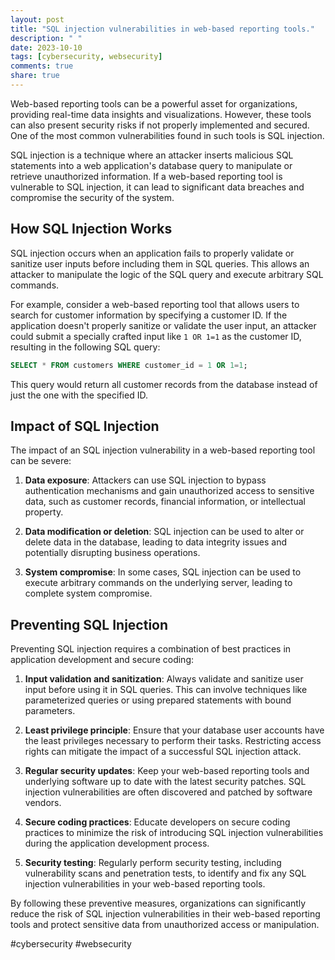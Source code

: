 ```yaml
---
layout: post
title: "SQL injection vulnerabilities in web-based reporting tools."
description: " "
date: 2023-10-10
tags: [cybersecurity, websecurity]
comments: true
share: true
---
```


Web-based reporting tools can be a powerful asset for organizations, providing real-time data insights and visualizations. However, these tools can also present security risks if not properly implemented and secured. One of the most common vulnerabilities found in such tools is SQL injection.

SQL injection is a technique where an attacker inserts malicious SQL statements into a web application's database query to manipulate or retrieve unauthorized information. If a web-based reporting tool is vulnerable to SQL injection, it can lead to significant data breaches and compromise the security of the system.

## How SQL Injection Works

SQL injection occurs when an application fails to properly validate or sanitize user inputs before including them in SQL queries. This allows an attacker to manipulate the logic of the SQL query and execute arbitrary SQL commands.

For example, consider a web-based reporting tool that allows users to search for customer information by specifying a customer ID. If the application doesn't properly sanitize or validate the user input, an attacker could submit a specially crafted input like `1 OR 1=1` as the customer ID, resulting in the following SQL query:


```sql
SELECT * FROM customers WHERE customer_id = 1 OR 1=1;
```

This query would return all customer records from the database instead of just the one with the specified ID.

## Impact of SQL Injection

The impact of an SQL injection vulnerability in a web-based reporting tool can be severe:

1. **Data exposure**: Attackers can use SQL injection to bypass authentication mechanisms and gain unauthorized access to sensitive data, such as customer records, financial information, or intellectual property.

2. **Data modification or deletion**: SQL injection can be used to alter or delete data in the database, leading to data integrity issues and potentially disrupting business operations.

3. **System compromise**: In some cases, SQL injection can be used to execute arbitrary commands on the underlying server, leading to complete system compromise.

## Preventing SQL Injection

Preventing SQL injection requires a combination of best practices in application development and secure coding:

1. **Input validation and sanitization**: Always validate and sanitize user input before using it in SQL queries. This can involve techniques like parameterized queries or using prepared statements with bound parameters.

2. **Least privilege principle**: Ensure that your database user accounts have the least privileges necessary to perform their tasks. Restricting access rights can mitigate the impact of a successful SQL injection attack.

3. **Regular security updates**: Keep your web-based reporting tools and underlying software up to date with the latest security patches. SQL injection vulnerabilities are often discovered and patched by software vendors.

4. **Secure coding practices**: Educate developers on secure coding practices to minimize the risk of introducing SQL injection vulnerabilities during the application development process.

5. **Security testing**: Regularly perform security testing, including vulnerability scans and penetration tests, to identify and fix any SQL injection vulnerabilities in your web-based reporting tools.

By following these preventive measures, organizations can significantly reduce the risk of SQL injection vulnerabilities in their web-based reporting tools and protect sensitive data from unauthorized access or manipulation.

#cybersecurity #websecurity